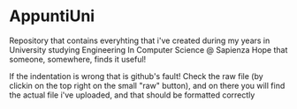 # AppuntiUni

Repository that contains everyhting that i've created during my years in University studying Engineering In Computer Science @ Sapienza
Hope that someone, somewhere, finds it useful!

If the indentation is wrong that is github's fault! Check the raw file (by clickin on the top right on the small "raw" button), and on there you will find the actual file i've uploaded, and that should be formatted correctly
